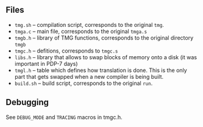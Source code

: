 Files
--

 - `tmg.sh` – compilation script, corresponds to the original `tmg`.
 - `tmga.c` – main file, corresponds to the original `tmga.s`
 - `tmgb.h` – library of TMG functions, corresponds to the original directory `tmgb`
 - `tmgc.h` – defitions, corresponds to `tmgc.s`
 - `libs.h` – library that allows to swap blocks of memory onto a disk (it was important in PDP-7 days)
 - `tmgl.h` – table which defines how translation is done. This is the only part that gets swapped when a new compiler is being built.
 - `build.sh` – build script, corresponds to the original `run`.

Debugging
--

See `DEBUG_MODE` and `TRACING` macros in tmgc.h.
